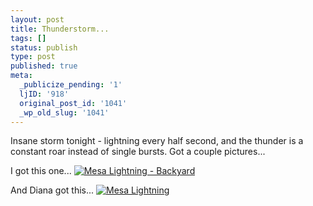 ```yaml
---
layout: post
title: Thunderstorm...
tags: []
status: publish
type: post
published: true
meta:
  _publicize_pending: '1'
  ljID: '918'
  original_post_id: '1041'
  _wp_old_slug: '1041'
---
```

Insane storm tonight - lightning every half second, and the thunder is a constant roar instead of single bursts.  Got a couple pictures...

I got this one...
<a href='http://jay.mcgavren.com/blog/wp-content/uploads/2008/08/mesa_lightning_backyard.jpg' title='Mesa Lightning - Backyard'><img src='http://jay.mcgavren.com/blog/wp-content/uploads/2008/08/mesa_lightning_backyard.thumbnail.jpg' alt='Mesa Lightning - Backyard' /></a>

And Diana got this...
<a href='http://jay.mcgavren.com/blog/wp-content/uploads/2008/08/mesa_lightning.jpg' title='Mesa Lightning'><img src='http://jay.mcgavren.com/blog/wp-content/uploads/2008/08/mesa_lightning.thumbnail.jpg' alt='Mesa Lightning' /></a>
